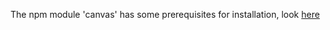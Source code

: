 The npm module 'canvas' has some prerequisites for installation, look [here](https://github.com/Automattic/node-canvas)